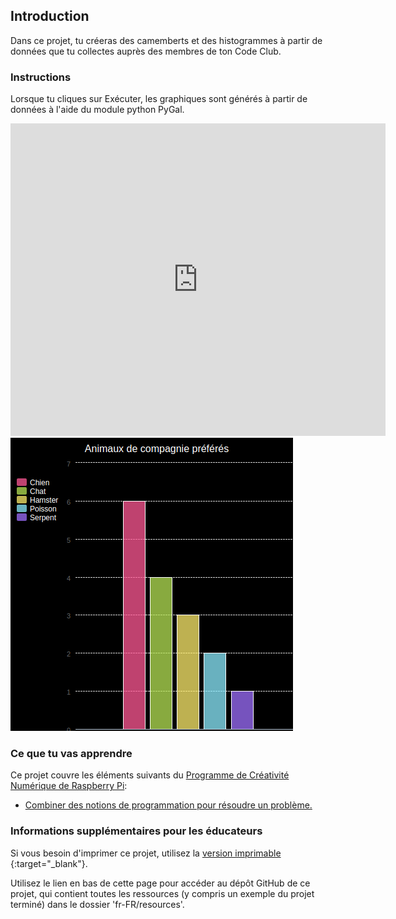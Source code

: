 ## Introduction

Dans ce projet, tu créeras des camemberts et des histogrammes à partir de données que tu collectes auprès des membres de ton Code Club.

### Instructions

Lorsque tu cliques sur Exécuter, les graphiques sont générés à partir de données à l'aide du module python PyGal.

<div class="trinket">
  <iframe src="https://trinket.io/embed/python/70d24d92b8?outputOnly=true&start=result" width="600" height="500" frameborder="0" marginwidth="0" marginheight="0" allowfullscreen>
  </iframe>
  <img src="images/pets-finished.png">
</div>

### Ce que tu vas apprendre

Ce projet couvre les éléments suivants du [Programme de Créativité Numérique de Raspberry Pi](http://rpf.io/curriculum):

+ [Combiner des notions de programmation pour résoudre un problème.](https://www.raspberrypi.org/curriculum/programming/builder/)

### Informations supplémentaires pour les éducateurs

Si vous besoin d'imprimer ce projet, utilisez la [version imprimable](https://projects.raspberrypi.org/en/projects/popular-pets/print) {:target="_blank"}.

Utilisez le lien en bas de cette page pour accéder au dépôt GitHub de ce projet, qui contient toutes les ressources (y compris un exemple du projet terminé) dans le dossier 'fr-FR/resources'.